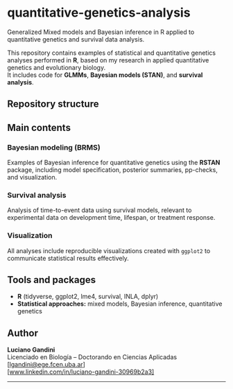 # quantitative-genetics-analysis
Generalized Mixed models and Bayesian inference in R applied to quantitative genetics and survival data analysis.

This repository contains examples of statistical and quantitative genetics analyses performed in **R**, based on my research in applied quantitative genetics and evolutionary biology.  
It includes code for **GLMMs**, **Bayesian models (STAN)**, and **survival analysis**.

## Repository structure

## Main contents

### Bayesian modeling (BRMS)
Examples of Bayesian inference for quantitative genetics using the **RSTAN** package, including model specification, posterior summaries, pp-checks, and visualization.

### Survival analysis
Analysis of time-to-event data using survival models, relevant to experimental data on development time, lifespan, or treatment response.

### Visualization
All analyses include reproducible visualizations created with `ggplot2` to communicate statistical results effectively.

## Tools and packages

- **R** (tidyverse, ggplot2, lme4, survival, INLA, dplyr)
- **Statistical approaches:** mixed models, Bayesian inference, quantitative genetics

## Author

**Luciano Gandini**  
Licenciado en Biología – Doctorando en Ciencias Aplicadas  
[lgandini@ege.fcen.uba.ar]  
[www.linkedin.com/in/luciano-gandini-30969b2a3]

---
